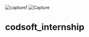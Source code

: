 ![capture1](https://github.com/user-attachments/assets/dcb4a056-c858-4cfc-bec6-e89024e1bb7c)
![Capture](https://github.com/user-attachments/assets/351539dc-7f7c-42c2-8b47-b2691c963521)
# codsoft_internship
